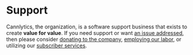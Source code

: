 # Support

Cannlytics, the organization, is a software support business that exists to create **value for value**. If you need support or want [an issue addressed](https://github.com/cannlytics/cannlytics/issues), then please consider [donating to the company](https://opencollective.com/cannlytics-company), [employing our labor](https://cannlytics.com/support), or utilizing our [subscriber services](https://cannlytics.com/subscribe).

